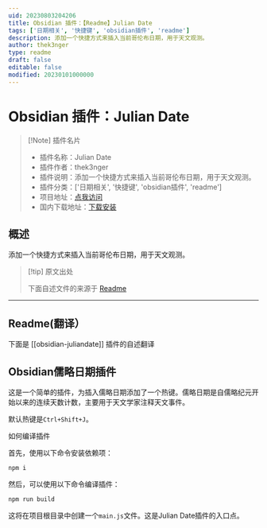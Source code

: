 ```yaml
---
uid: 20230803204206
title: Obsidian 插件：【Readme】Julian Date
tags: ['日期相关', '快捷键', 'obsidian插件', 'readme']
description: 添加一个快捷方式来插入当前哥伦布日期，用于天文观测。
author: thek3nger
type: readme
draft: false
editable: false
modified: 20230101000000
---
```


# Obsidian 插件：Julian Date

> [!Note] 插件名片
> - 插件名称：Julian Date
> - 插件作者：thek3nger
> - 插件说明：添加一个快捷方式来插入当前哥伦布日期，用于天文观测。
> - 插件分类：['日期相关', '快捷键', 'obsidian插件', 'readme']
> - 项目地址：[点我访问](https://github.com/THeK3nger/obsidian-juliandate)
> - 国内下载地址：[下载安装](https://pkmer.cn/products/plugin/pluginMarket/?obsidian-juliandate)

## 概述

添加一个快捷方式来插入当前哥伦布日期，用于天文观测。



> [!tip] 原文出处
> 
>下面自述文件的来源于 [Readme](https://ghproxy.net/https://raw.githubusercontent.com/THeK3nger/obsidian-juliandate/master/README.md)
> 

---

## Readme(翻译）

下面是 [[obsidian-juliandate]] 插件的自述翻译


## Obsidian儒略日期插件

这是一个简单的插件，为插入儒略日期添加了一个热键。儒略日期是自儒略纪元开始以来的连续天数计数，主要用于天文学家注释天文事件。

默认热键是`Ctrl+Shift+J`。

如何编译插件

首先，使用以下命令安装依赖项：

```bash
npm i
```

然后，可以使用以下命令编译插件：

```bash
npm run build
```

这将在项目根目录中创建一个`main.js`文件。这是Julian Date插件的入口点。



